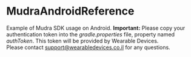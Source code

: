 # MudraAndroidReference
Example of Mudra SDK usage on Android. 
**Important:** Please copy your authentication token into the *gradle.properties* file, property named *authToken*. This token will be provided by Wearable Devices.  
Please contact support@wearabledevices.co.il for any questions.
